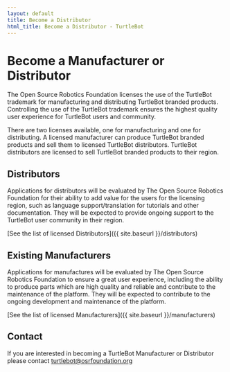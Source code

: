 ```yaml
---
layout: default
title: Become a Distributor
html_title: Become a Distributor - TurtleBot
---
```



# Become a Manufacturer or Distributor

The Open Source Robotics Foundation licenses the use of the TurtleBot trademark for manufacturing and distributing TurtleBot branded products. Controlling the use of the TurtleBot trademark ensures the highest quality user experience for TurtleBot users and community.
<br>

There are two licenses available, one for manufacturing and one for distributing. A licensed manufacturer can produce TurtleBot branded products and sell them to licensed TurtleBot distributors. TurtleBot distributors are licensed to sell TurtleBot branded products to their region.

##  Distributors

Applications for distributors will be evaluated by The Open Source Robotics Foundation for their ability to add value for the users for the licensing region, such as language support/translation for tutorials and other documentation. They will be expected to provide ongoing support to the TurtleBot user community in their region.

[See the list of licensed Distributors]({{ site.baseurl }}/distributors)

## Existing Manufacturers 

Applications for manufactures will be evaluated by The Open Source Robotics Foundation to ensure a great user experience, including the ability to produce parts which are high quality and reliable and contribute to the maintenance of the platform. They will be expected to contribute to the ongoing development and maintenance of the platform.

[See the list of licensed Manufacturers]({{ site.baseurl }}/manufacturers)


## Contact
If you are interested in becoming a TurtleBot Manufacturer or Distributor please contact [turtlebot@osrfoundation.org](turtlebot@osrfoundation.org)
